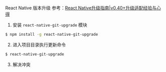 React Native 版本升级 参考：[React Native升级指南|v0.40+升级适配经验与心得](http://www.devio.org/2017/01/17/React-Native%E5%8D%87%E7%BA%A7%E6%8C%87%E5%8D%97-v0.40+%E5%8D%87%E7%BA%A7%E9%80%82%E9%85%8D%E7%BB%8F%E9%AA%8C%E4%B8%8E%E5%BF%83%E5%BE%97/)
1. 安装 `react-native-git-upgrade` 模块
```sh
$ npm install -g react-native-git-upgrade
```
2. 进入项目目录执行更新命令
```sh
$ react-native-git-upgrade
```
3. 解决冲突
